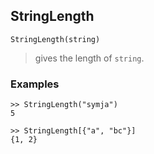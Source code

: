 ## StringLength

```
StringLength(string)
```

> gives the length of `string`.
  
### Examples

```
>> StringLength("symja")
5

>> StringLength[{"a", "bc"}]
{1, 2}
```

